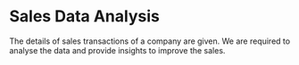 # Sales Data Analysis
The details of sales transactions of a company are given. We are required to analyse the data and provide insights to improve the sales.
